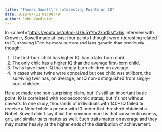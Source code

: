 ```yaml
---
title: "Thomas Sowell\'s Interesting Points on IQ"
date: 2018-04-11 01:08:49
author: John Vandivier
---
```




In <a href=\"https://youtu.be/d8nn-sLOu5Y?t=23m15s\">his interview with Crowder</a>, Sowell made at least four points I thought were interesting related to IQ, showing IQ to be more nurture and less genetic than previously thought:
<ol>
 	<li>The first-born child has higher IQ than a later born child.</li>
 	<li>The only child has a higher IQ than the average first-born child.</li>
 	<li>Twins have lower IQ than singly-born children on average.</li>
 	<li>In cases where twins were conceived but one child was stillborn, the surviving twin has, on average, an IQ non-distinguished from singly-born children.</li>
</ol>
He also made one non-surprising claim, but it's still an important basic point. IQ is correlated with socioeconomic status, but it's not without caveats. In one study, thousands of individuals with 140+ IQ failed to receive a Nobel while a person with IQ under that threshold obtained a Nobel. Sowell didn't say it but the common moral is that conscientiousness, grit, and similar traits matter as well. Such traits matter on average and they may matter heavily at the higher ends of the distribution of achievement.